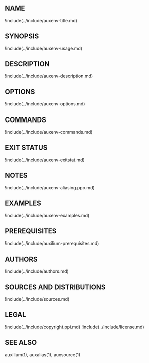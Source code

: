 ## NAME

!include(../include/auxenv-title.md)

## SYNOPSIS

!include(../include/auxenv-usage.md)

## DESCRIPTION

!include(../include/auxenv-description.md)

## OPTIONS

!include(../include/auxenv-options.md)

## COMMANDS

!include(../include/auxenv-commands.md)

## EXIT STATUS
!include(../include/auxenv-exitstat.md)

## NOTES

!include(../include/auxenv-aliasing.ppo.md)

## EXAMPLES

!include(../include/auxenv-examples.md)

## PREREQUISITES

!include(../include/auxilium-prerequisites.md)

## AUTHORS

!include(../include/authors.md)

## SOURCES AND DISTRIBUTIONS

!include(../include/sources.md)

## LEGAL

!include(../include/copyright.ppi.md)
!include(../include/license.md)

## SEE ALSO

auxilium(1), auxalias(1), auxsource(1)
